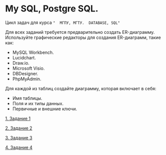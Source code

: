 # My SQL, Postgre SQL.

Цикл задач для курса `"  МГПУ, МГТУ.  DATABASE, SQL"`

Для всех заданий требуется предварительно создать ER-диаграмму. Используйте графические редакторы для создания ER-диаграмм, такие как:
- MySQL Workbench.
- Lucidchart.
- Draw.io.
- Microsoft Visio.
- DBDesigner.
- PhpMyAdmin.

Для каждой из таблиц создайте диаграмму, которая включает в себя:
- Имя таблицы.
- Поля и их типы данных.
- Первичные и внешние ключи. 

[1. Задание 1](TASKS/Task1.md)

[2. Задание 2](TASKS/Task2.md)

[3. Задание 3](TASKS/Task3.md)

[4. Задание 4](TASKS/Task4.md)
